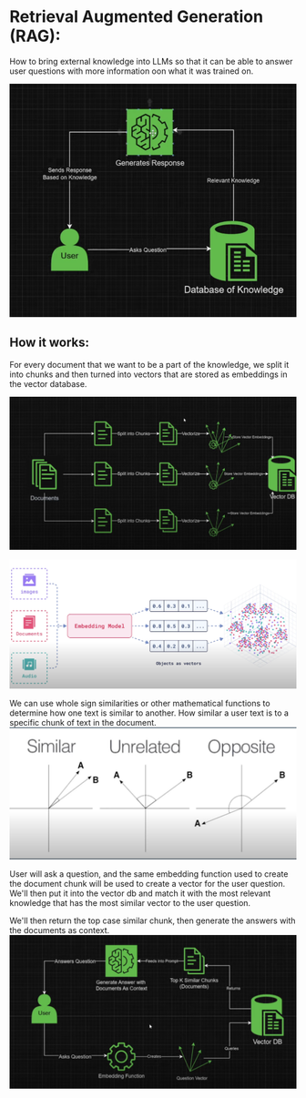 # Retrieval Augmented Generation (RAG): 
How to bring external knowledge into LLMs so that it can be able to answer user questions with more information oon what it was trained on. 

![Rag](images/RAG.png)

## How it works: 
For every document that we want to be a part of the knowledge, we split it into chunks and then turned into vectors that are stored as embeddings in the vector database.

![rag2](images/RAG2.png)

![Objects stored as vectors that are turned into embeddings stored in the DB](images/Embeddings.png)

We can use whole sign similarities or other mathematical functions to determine how one text is similar to another. How similar a user text is to a specific chunk of text in the document. 
![Similarity](images/MathematicalFunctions.png)

User will ask a question, and the same embedding function used to create the document chunk will be used to create a vector for the user question. We'll then put it into the vector db and match it with the most relevant knowledge that has the most similar vector to the user question. 

We'll then return the top case similar chunk, then generate the answers with the documents as context.
![rag3](images/Rag3.png)






